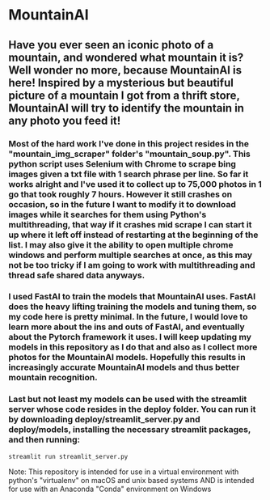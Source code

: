 # MountainAI

## Have you ever seen an iconic photo of a mountain, and wondered what mountain it is? Well wonder no more, because MountainAI is here! Inspired by a mysterious but beautiful picture of a mountain I got from a thrift store, MountainAI will try to identify the mountain in any photo you feed it!

### Most of the hard work I've done in this project resides in the "mountain_img_scraper" folder's "mountain_soup.py". This python script uses Selenium with Chrome to scrape bing images given a txt file with 1 search phrase per line. So far it works alright and I've used it to collect up to 75,000 photos in 1 go that took roughly 7 hours. However it still crashes on occasion, so in the future I want to modify it to download images while it searches for them using Python's multithreading, that way if it crashes mid scrape I can start it up where it left off instead of restarting at the beginning of the list. I may also give it the ability to open multiple chrome windows and perform multiple searches at once, as this may not be too tricky if I am going to work with multithreading and thread safe shared data anyways. 

### I used FastAI to train the models that MountainAI uses. FastAI does the heavy lifting training the models and tuning them, so my code here is pretty minimal. In the future, I would love to learn more about the ins and outs of FastAI, and eventually about the Pytorch framework it uses. I will keep updating my models in this repository as I do that and also as I collect more photos for the MountainAI models. Hopefully this results in increasingly accurate MountainAI models and thus better mountain recognition.

### Last but not least my models can be used with the streamlit server whose code resides in the deploy folder. You can run it by downloading deploy/streamlit_server.py and deploy/models, installing the necessary streamlit packages, and then running:
`streamlit run streamlit_server.py`

Note:
This repository is intended for use in a virtual environment with python's "virtualenv" on macOS and unix based systems
AND
is intended for use with an Anaconda "Conda" environment on Windows

